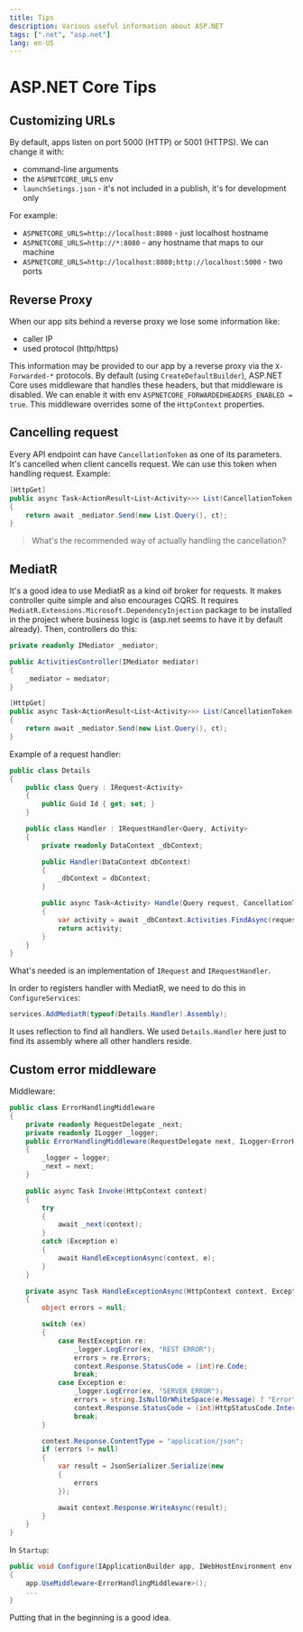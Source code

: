 ```yaml
---
title: Tips
description: Various useful information about ASP.NET
tags: [".net", "asp.net"]
lang: en-US
---
```


# ASP.NET Core Tips

## Customizing URLs

By default, apps listen on port 5000 (HTTP) or 5001 (HTTPS). We can change it with:

- command-line arguments
- the `ASPNETCORE_URLS` env
- `launchSetings.json` - it's not included in a publish, it's for development
  only

For example:

- `ASPNETCORE_URLS=http://localhost:8080` - just localhost hostname
- `ASPNETCORE_URLS=http://*:8080` - any hostname that maps to our machine
- `ASPNETCORE_URLS=http://localhost:8080;http://localhost:5000` - two ports





## Reverse Proxy

When our app sits behind a reverse proxy we lose some information like:

- caller IP
- used protocol (http/https)

This information may be provided to our app by a reverse proxy via the
`X-Forwarded-*` protocols. By default (using `CreateDefaultBuilder`), ASP.NET
Core uses middleware that handles these headers, but that middleware is
disabled. We can enable it with env `ASPNETCORE_FORWARDEDHEADERS_ENABLED =
true`. This middleware overrides some of the `HttpContext` properties.

## Cancelling request

Every API endpoint can have `CancellationToken` as one of its parameters. It's
cancelled when client cancells request. We can use this token when handling
request. Example:

```csharp
[HttpGet]
public async Task<ActionResult<List<Activity>>> List(CancellationToken ct)
{
    return await _mediator.Send(new List.Query(), ct);
}
```

> What's the recommended way of actually handling the cancellation?

## MediatR

It's a good idea to use MediatR as a kind oif broker for requests. It makes
controller quite simple and also encourages CQRS. It requires
`MediatR.Extensions.Microsoft.DependencyInjection` package to be installed in
the project where business logic is (asp.net seems to have it by default
already). Then, controllers do this:

```csharp
private readonly IMediator _mediator;

public ActivitiesController(IMediator mediator)
{
    _mediator = mediator;
}

[HttpGet]
public async Task<ActionResult<List<Activity>>> List(CancellationToken ct)
{
    return await _mediator.Send(new List.Query(), ct);
}
```

Example of a request handler:

```csharp
public class Details
{
    public class Query : IRequest<Activity>
    {
        public Guid Id { get; set; }
    }

    public class Handler : IRequestHandler<Query, Activity>
    {
        private readonly DataContext _dbContext;

        public Handler(DataContext dbContext)
        {
            _dbContext = dbContext;
        }

        public async Task<Activity> Handle(Query request, CancellationToken cancellationToken)
        {
            var activity = await _dbContext.Activities.FindAsync(request.Id);
            return activity;
        }
    }
}
```

What's needed is an implementation of `IRequest` and `IRequestHandler`.

In order to registers handler with MediatR, we need to do this in
`ConfigureServices`:

```csharp
services.AddMediatR(typeof(Details.Handler).Assembly);
```

It uses reflection to find all handlers. We used `Details.Handler` here just to
find its assembly where all other handlers reside.

## Custom error middleware

Middleware:

```csharp
public class ErrorHandlingMiddleware
{
    private readonly RequestDelegate _next;
    private readonly ILogger _logger;
    public ErrorHandlingMiddleware(RequestDelegate next, ILogger<ErrorHandlingMiddleware> logger)
    {
        _logger = logger;
        _next = next;
    }

    public async Task Invoke(HttpContext context)
    {
        try
        {
            await _next(context);
        }
        catch (Exception e)
        {
            await HandleExceptionAsync(context, e);
        }
    }

    private async Task HandleExceptionAsync(HttpContext context, Exception ex)
    {
        object errors = null;

        switch (ex)
        {
            case RestException re:
                _logger.LogError(ex, "REST ERROR");
                errors = re.Errors;
                context.Response.StatusCode = (int)re.Code;
                break;
            case Exception e:
                _logger.LogError(ex, "SERVER ERROR");
                errors = string.IsNullOrWhiteSpace(e.Message) ? "Error" : e.Message;
                context.Response.StatusCode = (int)HttpStatusCode.InternalServerError;
                break;
        }

        context.Response.ContentType = "application/json";
        if (errors != null)
        {
            var result = JsonSerializer.Serialize(new
            {
                errors
            });

            await context.Response.WriteAsync(result);
        }
    }
}
```

In `Startup`:

```csharp
public void Configure(IApplicationBuilder app, IWebHostEnvironment env)
{
    app.UseMiddleware<ErrorHandlingMiddleware>();
    ...
}
```

Putting that in the beginning is a good idea.